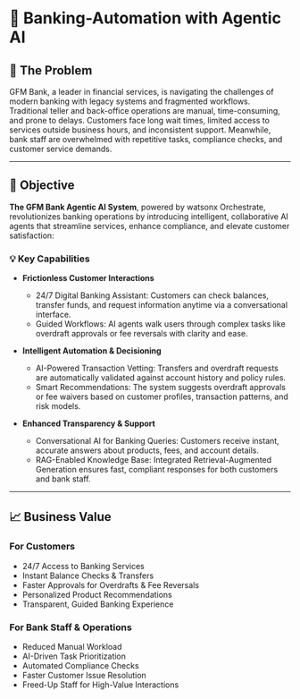 # 🏦 Banking-Automation with Agentic AI


## 🤔 The Problem
GFM Bank, a leader in financial services, is navigating the challenges of modern banking with legacy systems and fragmented workflows. Traditional teller and back-office operations are manual, time-consuming, and prone to delays. Customers face long wait times, limited access to services outside business hours, and inconsistent support. Meanwhile, bank staff are overwhelmed with repetitive tasks, compliance checks, and customer service demands.

---

## 🎯 Objective
**The GFM Bank Agentic AI System**, powered by watsonx Orchestrate, revolutionizes banking operations by introducing intelligent, collaborative AI agents that streamline services, enhance compliance, and elevate customer satisfaction:

### 💡 Key Capabilities

* **Frictionless Customer Interactions**
  
  * 24/7 Digital Banking Assistant: Customers can check balances, transfer funds, and request information anytime via a conversational interface.
  * Guided Workflows: AI agents walk users through complex tasks like overdraft approvals or fee reversals with clarity and ease.

* **Intelligent Automation & Decisioning**

  * AI-Powered Transaction Vetting: Transfers and overdraft requests are automatically validated against account history and policy rules.
  * Smart Recommendations: The system suggests overdraft approvals or fee waivers based on customer profiles, transaction patterns, and risk models.

* **Enhanced Transparency & Support**
  
  * Conversational AI for Banking Queries: Customers receive instant, accurate answers about products, fees, and account details.
  * RAG-Enabled Knowledge Base: Integrated Retrieval-Augmented Generation ensures fast, compliant responses for both customers and bank staff.

---

## 📈 Business Value

### For Customers
* 24/7 Access to Banking Services
* Instant Balance Checks & Transfers
* Faster Approvals for Overdrafts & Fee Reversals
* Personalized Product Recommendations
* Transparent, Guided Banking Experience

### For Bank Staff & Operations
* Reduced Manual Workload
* AI-Driven Task Prioritization
* Automated Compliance Checks
* Faster Customer Issue Resolution
* Freed-Up Staff for High-Value Interactions
